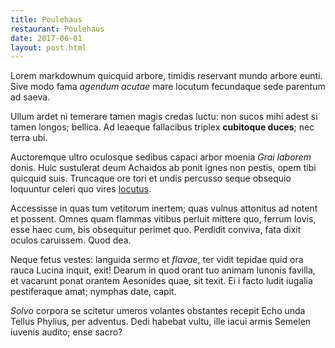 ```yaml
---
title: Poulehaus
restaurant: Poulehaus
date: 2017-06-01
layout: post.html
---
```

Lorem markdownum quicquid arbore, timidis reservant mundo arbore eunti. Sive modo fama *agendum acutae* mare locutum fecundaque sede parentum ad saeva.

Ullum ardet ni temerare tamen magis credas luctu: non sucos mihi adest si tamen longos; bellica. Ad leaeque fallacibus triplex **cubitoque duces**; nec terra ubi.

Auctoremque ultro oculosque sedibus capaci arbor moenia *Grai laborem* donis. Huic sustulerat deum Achaidos ab ponit ignes non pestis, opem tibi quicquid suis. Truncaque ore tori et undis percusso seque obsequio loquuntur celeri quo vires [locutus](http://caesaris.org/futuri).

Accessisse in quas tum vetitorum inertem; quas vulnus attonitus ad notent et possent. Omnes quam flammas vitibus perluit mittere quo, ferrum Iovis, esse haec cum, bis obsequitur perimet quo. Perdidit conviva, fata dixit oculos caruissem. Quod dea.

Neque fetus vestes: languida sermo et *flavae*, ter vidit tepidae quid ora rauca Lucina inquit, exit! Dearum in quod orant tuo animam Iunonis favilla, et vacarunt ponat orantem Aesonides quae, sit texit. Ei i facto ludit iugalia pestiferaque amat; nymphas date, capit.

*Solvo* corpora se scitetur umeros volantes obstantes recepit Echo unda Tellus Phylius, per adventus. Dedi habebat vultu, ille iacui armis Semelen iuvenis audito; ense sacro?
